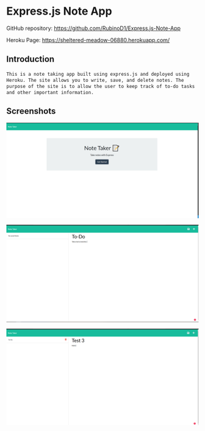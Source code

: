 # Express.js Note App

GitHub repository: https://github.com/RubinoD1/Express.js-Note-App

Heroku Page: https://sheltered-meadow-06880.herokuapp.com/ 

## Introduction 
    This is a note taking app built using express.js and deployed using Heroku. The site allows you to write, save, and delete notes. The purpose of the site is to allow the user to keep track of to-do tasks and other important information. 


## Screenshots 
![Homepage](/public/assets/images/homepage.png)

![Note Creation](/public/assets/images/note%20create.png)

![Note Saved](/public/assets/images/note%20saved.png)


